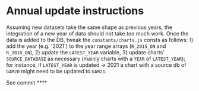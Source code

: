 # Annual update instructions

Assuming new datasets take the same shape as previous years, the integration of a new year of data should not take too much work. Once the data is added to the DB, tweak the `constants/charts.js` consts as follows: 1) add the year (e.g. '2021') to the year range arrays (`R_2015_ON` and `R_2018_ON`), 2) update the `LATEST_YEAR` variable, 3) update charts' `SOURCE_DATABASE` as necessary (mainly charts with a `YEAR` of `LATEST_YEAR`); for instance, if `LATEST_YEAR` is updated -> 2021 a chart with a source db of `GAM20` might need to be updated to `GAM21`. 

See commit ****